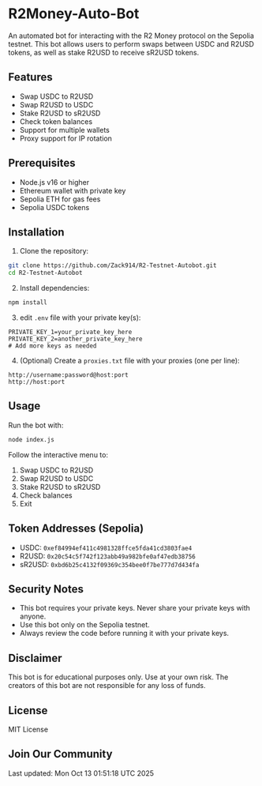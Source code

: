 # R2Money-Auto-Bot

An automated bot for interacting with the R2 Money protocol on the Sepolia testnet. This bot allows users to perform swaps between USDC and R2USD tokens, as well as stake R2USD to receive sR2USD tokens.

## Features

- Swap USDC to R2USD
- Swap R2USD to USDC
- Stake R2USD to sR2USD
- Check token balances
- Support for multiple wallets
- Proxy support for IP rotation

## Prerequisites

- Node.js v16 or higher
- Ethereum wallet with private key
- Sepolia ETH for gas fees
- Sepolia USDC tokens

## Installation

1. Clone the repository:
```bash
git clone https://github.com/Zack914/R2-Testnet-Autobot.git
cd R2-Testnet-Autobot
```

2. Install dependencies:
```bash
npm install
```

3. edit `.env` file with your private key(s):
```
PRIVATE_KEY_1=your_private_key_here
PRIVATE_KEY_2=another_private_key_here
# Add more keys as needed
```

4. (Optional) Create a `proxies.txt` file with your proxies (one per line):
```
http://username:password@host:port
http://host:port
```

## Usage

Run the bot with:

```bash
node index.js
```

Follow the interactive menu to:
1. Swap USDC to R2USD
2. Swap R2USD to USDC
3. Stake R2USD to sR2USD
4. Check balances
5. Exit

## Token Addresses (Sepolia)

- USDC: `0xef84994ef411c4981328ffce5fda41cd3803fae4`
- R2USD: `0x20c54c5f742f123abb49a982bfe0af47edb38756`
- sR2USD: `0xbd6b25c4132f09369c354bee0f7be777d7d434fa`

## Security Notes

- This bot requires your private keys. Never share your private keys with anyone.
- Use this bot only on the Sepolia testnet.
- Always review the code before running it with your private keys.

## Disclaimer

This bot is for educational purposes only. Use at your own risk. The creators of this bot are not responsible for any loss of funds.

## License

MIT License

## Join Our Community

Last updated: Mon Oct 13 01:51:18 UTC 2025